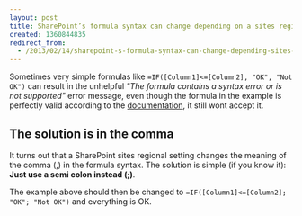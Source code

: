 ```yaml
---
layout: post
title: SharePoint’s formula syntax can change depending on a sites regional setting
created: 1360844835
redirect_from:
  - /2013/02/14/sharepoint-s-formula-syntax-can-change-depending-sites-regional-setting
---
```

Sometimes very simple formulas like `=IF([Column1]<=[Column2], "OK", "Not OK")` can result in the unhelpful <cite>"The formula contains a syntax error or is not supported"</cite> error message, even though the formula in the example is perfectly valid according to the [documentation]( http://office.microsoft.com/en-001/windows-sharepoint-services-help/examples-of-common-formulas-HA001160947.aspx), it still wont accept it.

<!--break-->

## The solution is in the comma ##
It turns out that a SharePoint sites regional setting changes the meaning of the comma (,) in the formula syntax. The solution is simple (if you know it): **Just use a semi colon instead (;)**.

The example above should then be changed to `=IF([Column1]<=[Column2]; "OK"; "Not OK")` and everything is OK.

